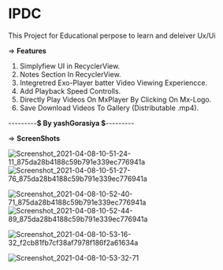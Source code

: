 # IPDC
This Project for Educational perpose to learn and deleiver Ux/Ui

=> **Features**

 1. Simplyfiew UI in RecyclerView.
 2. Notes Section In RecyclerView. 
 3. Integretred Exo-Player batter Video Viewing Experiencce. 
 4. Add Playback Speed Controlls. 
 5. Directly Play Videos On MxPlayer By Clicking On Mx-Logo. 
 6. Save Download Videos To Gallery (Distributable .mp4).
 
---------**$ By yashGorasiya $**---------

=> **ScreenShots**

![Screenshot_2021-04-08-10-51-24-11_875da28b4188c59b791e339ec776941a](https://user-images.githubusercontent.com/51980988/113973587-2f1f6f80-985a-11eb-8fb4-0c337c4d5f4f.jpg) ![Screenshot_2021-04-08-10-51-27-76_875da28b4188c59b791e339ec776941a](https://user-images.githubusercontent.com/51980988/113973617-38104100-985a-11eb-996c-ea736b352445.jpg)





![Screenshot_2021-04-08-10-52-40-71_875da28b4188c59b791e339ec776941a](https://user-images.githubusercontent.com/51980988/113973657-48282080-985a-11eb-815e-c17bec03daa2.jpg) ![Screenshot_2021-04-08-10-52-44-89_875da28b4188c59b791e339ec776941a](https://user-images.githubusercontent.com/51980988/113973691-58400000-985a-11eb-9de5-9e3f91ce13b3.jpg)





![Screenshot_2021-04-08-10-53-16-32_f2cb81fb7cf38af7978f186f2a61634a](https://user-images.githubusercontent.com/51980988/113973737-67bf4900-985a-11eb-881f-5c6c68dedf78.jpg)


![Screenshot_2021-04-08-10-53-32-71](https://user-images.githubusercontent.com/51980988/113973777-760d6500-985a-11eb-892b-5b509c87850d.jpg)



